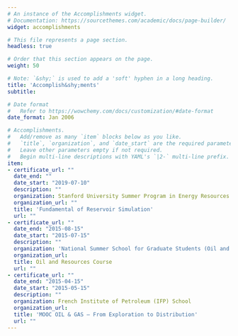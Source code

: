 ```yaml
---
# An instance of the Accomplishments widget.
# Documentation: https://sourcethemes.com/academic/docs/page-builder/
widget: accomplishments

# This file represents a page section.
headless: true

# Order that this section appears on the page.
weight: 50

# Note: `&shy;` is used to add a 'soft' hyphen in a long heading.
title: 'Accomplish&shy;ments'
subtitle:

# Date format
#   Refer to https://wowchemy.com/docs/customization/#date-format
date_format: Jan 2006

# Accomplishments.
#   Add/remove as many `item` blocks below as you like.
#   `title`, `organization`, and `date_start` are the required parameters.
#   Leave other parameters empty if not required.
#   Begin multi-line descriptions with YAML's `|2-` multi-line prefix.
item:
- certificate_url: ""
  date_end: ""
  date_start: "2019-07-10"
  description: ""
  organization: Stanford University Summer Program in Energy Resources Engineering 
  organization_url: ""
  title: 'Fundamental of Reservoir Simulation'
  url: ""
- certificate_url: ""
  date_end: "2015-08-15"
  date_start: "2015-07-15"
  description: ""
  organization: 'National Summer School for Graduate Students (Oil and Resources)'
  organization_url: 
  title: Oil and Resources Course
  url: ""
- certificate_url: ""
  date_end: "2015-04-15"
  date_start: "2015-05-15"
  description: ""
  organization: French Institute of Petroleum (IFP) School 
  organization_url: 
  title: 'MOOC OIL & GAS – From Exploration to Distribution'
  url: ""
---
```

